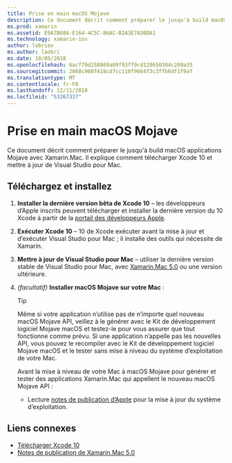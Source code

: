 ```yaml
---
title: Prise en main macOS Mojave
description: Ce document décrit comment préparer le jusqu'à build macOS applications Mojave avec Xamarin.Mac. Il explique comment télécharger Xcode 10 et mettre à jour de Visual Studio pour Mac.
ms.prod: xamarin
ms.assetid: E9A7B68A-E164-4C5C-86AC-B2A3E7A30DA1
ms.technology: xamarin-ios
author: lobrien
ms.author: laobri
ms.date: 10/05/2018
ms.openlocfilehash: 6acf79d158869a09f93ff9cd129650304c209a35
ms.sourcegitcommit: 2868c968f418cd7cc110f9664f3c3ffb6df1f9af
ms.translationtype: MT
ms.contentlocale: fr-FR
ms.lasthandoff: 12/11/2018
ms.locfileid: "53267337"
---
```

# <a name="get-started-with-macos-mojave"></a>Prise en main macOS Mojave

Ce document décrit comment préparer le jusqu'à build macOS applications Mojave avec Xamarin.Mac. Il explique comment télécharger Xcode 10 et mettre à jour de Visual Studio pour Mac.

## <a name="download-and-install"></a>Téléchargez et installez

1. **Installer la dernière version bêta de Xcode 10** – les développeurs d’Apple inscrits peuvent télécharger et installer la dernière version du 10 Xcode à partir de la [portail des développeurs Apple](https://developer.apple.com/download/).

2. **Exécuter Xcode 10** – 10 de Xcode exécuter avant la mise à jour et d’exécuter Visual Studio pour Mac ; il installe des outils qui nécessite de Xamarin.

3. **Mettre à jour de Visual Studio pour Mac** – utiliser la dernière version stable de Visual Studio pour Mac, avec [Xamarin.Mac 5.0](https://developer.xamarin.com/releases/mac/xamarin.mac_5/xamarin.mac_5.0/) ou une version ultérieure.

4. _(facultatif)_  **Installer macOS Mojave sur votre Mac** :

   > [!TIP]
   > Même si votre application n’utilise pas de n’importe quel nouveau macOS Mojave API, veillez à le générer avec le Kit de développement logiciel Mojave macOS et testez-le pour vous assurer que tout fonctionne comme prévu. Si une application n’appelle pas les nouvelles API, vous pouvez le recompiler avec le Kit de développement logiciel Mojave macOS et le tester sans mise à niveau du système d’exploitation de votre Mac.
   >
   > Avant la mise à niveau de votre Mac à macOS Mojave pour générer et tester des applications Xamarin.Mac qui appellent le nouveau macOS Mojave API :
   >
   > - Lecture [notes de publication d’Apple](https://developer.apple.com/download/) pour la mise à jour du système d’exploitation.

## <a name="related-links"></a>Liens connexes

- [Télécharger Xcode 10](https://developer.apple.com/download/)
- [Notes de publication de Xamarin.Mac 5.0](https://docs.microsoft.com/xamarin/mac/release-notes/5/5.0/)
